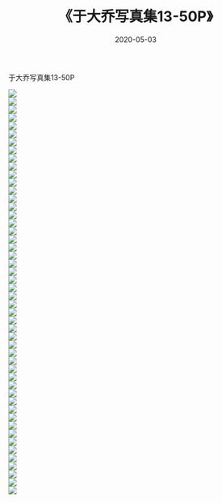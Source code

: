 ﻿---
layout: post
title:  《于大乔写真集13-50P》
date:   2020-05-03
img: http://pic.660000.xyz/1:/性感/2020/于大乔写真集13-50P/000.jpg
categories: [美女, 清纯, 唯美]
---

于大乔写真集13-50P

  ![](http://pic.660000.xyz/1:/性感/2020/于大乔写真集13-50P/001.jpg) <br> ![](http://pic.660000.xyz/1:/性感/2020/于大乔写真集13-50P/002.jpg) <br> ![](http://pic.660000.xyz/1:/性感/2020/于大乔写真集13-50P/003.jpg) <br> ![](http://pic.660000.xyz/1:/性感/2020/于大乔写真集13-50P/004.jpg) <br> ![](http://pic.660000.xyz/1:/性感/2020/于大乔写真集13-50P/005.jpg) <br> ![](http://pic.660000.xyz/1:/性感/2020/于大乔写真集13-50P/006.jpg) <br> ![](http://pic.660000.xyz/1:/性感/2020/于大乔写真集13-50P/007.jpg) <br> ![](http://pic.660000.xyz/1:/性感/2020/于大乔写真集13-50P/008.jpg) <br> ![](http://pic.660000.xyz/1:/性感/2020/于大乔写真集13-50P/009.jpg) <br> ![](http://pic.660000.xyz/1:/性感/2020/于大乔写真集13-50P/010.jpg) <br> ![](http://pic.660000.xyz/1:/性感/2020/于大乔写真集13-50P/011.jpg) <br> ![](http://pic.660000.xyz/1:/性感/2020/于大乔写真集13-50P/012.jpg) <br> ![](http://pic.660000.xyz/1:/性感/2020/于大乔写真集13-50P/013.jpg) <br> ![](http://pic.660000.xyz/1:/性感/2020/于大乔写真集13-50P/014.jpg) <br> ![](http://pic.660000.xyz/1:/性感/2020/于大乔写真集13-50P/015.jpg) <br> ![](http://pic.660000.xyz/1:/性感/2020/于大乔写真集13-50P/016.jpg) <br> ![](http://pic.660000.xyz/1:/性感/2020/于大乔写真集13-50P/017.jpg) <br> ![](http://pic.660000.xyz/1:/性感/2020/于大乔写真集13-50P/018.jpg) <br> ![](http://pic.660000.xyz/1:/性感/2020/于大乔写真集13-50P/019.jpg) <br> ![](http://pic.660000.xyz/1:/性感/2020/于大乔写真集13-50P/020.jpg) <br> ![](http://pic.660000.xyz/1:/性感/2020/于大乔写真集13-50P/021.jpg) <br> ![](http://pic.660000.xyz/1:/性感/2020/于大乔写真集13-50P/022.jpg) <br> ![](http://pic.660000.xyz/1:/性感/2020/于大乔写真集13-50P/023.jpg) <br> ![](http://pic.660000.xyz/1:/性感/2020/于大乔写真集13-50P/024.jpg) <br> ![](http://pic.660000.xyz/1:/性感/2020/于大乔写真集13-50P/025.jpg) <br> ![](http://pic.660000.xyz/1:/性感/2020/于大乔写真集13-50P/026.jpg) <br> ![](http://pic.660000.xyz/1:/性感/2020/于大乔写真集13-50P/027.jpg) <br> ![](http://pic.660000.xyz/1:/性感/2020/于大乔写真集13-50P/028.jpg) <br> ![](http://pic.660000.xyz/1:/性感/2020/于大乔写真集13-50P/029.jpg) <br> ![](http://pic.660000.xyz/1:/性感/2020/于大乔写真集13-50P/030.jpg) <br> ![](http://pic.660000.xyz/1:/性感/2020/于大乔写真集13-50P/031.jpg) <br> ![](http://pic.660000.xyz/1:/性感/2020/于大乔写真集13-50P/032.jpg) <br> ![](http://pic.660000.xyz/1:/性感/2020/于大乔写真集13-50P/033.jpg) <br> ![](http://pic.660000.xyz/1:/性感/2020/于大乔写真集13-50P/034.jpg) <br> ![](http://pic.660000.xyz/1:/性感/2020/于大乔写真集13-50P/035.jpg) <br> ![](http://pic.660000.xyz/1:/性感/2020/于大乔写真集13-50P/036.jpg) <br> ![](http://pic.660000.xyz/1:/性感/2020/于大乔写真集13-50P/037.jpg) <br> ![](http://pic.660000.xyz/1:/性感/2020/于大乔写真集13-50P/038.jpg) <br> ![](http://pic.660000.xyz/1:/性感/2020/于大乔写真集13-50P/039.jpg) <br> ![](http://pic.660000.xyz/1:/性感/2020/于大乔写真集13-50P/040.jpg) <br> ![](http://pic.660000.xyz/1:/性感/2020/于大乔写真集13-50P/041.jpg) <br> ![](http://pic.660000.xyz/1:/性感/2020/于大乔写真集13-50P/042.jpg) <br> ![](http://pic.660000.xyz/1:/性感/2020/于大乔写真集13-50P/043.jpg) <br> ![](http://pic.660000.xyz/1:/性感/2020/于大乔写真集13-50P/044.jpg) <br> ![](http://pic.660000.xyz/1:/性感/2020/于大乔写真集13-50P/045.jpg) <br> ![](http://pic.660000.xyz/1:/性感/2020/于大乔写真集13-50P/046.jpg) <br> ![](http://pic.660000.xyz/1:/性感/2020/于大乔写真集13-50P/047.jpg) <br> ![](http://pic.660000.xyz/1:/性感/2020/于大乔写真集13-50P/048.jpg) <br> ![](http://pic.660000.xyz/1:/性感/2020/于大乔写真集13-50P/049.jpg) <br> ![](http://pic.660000.xyz/1:/性感/2020/于大乔写真集13-50P/050.jpg) <br>